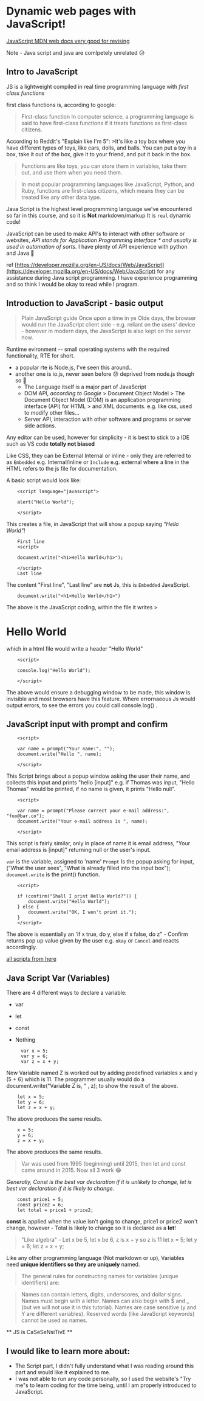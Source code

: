 # Dynamic web pages with JavaScript!

[JavaScript MDN web docs very good for revising](https://developer.mozilla.org/en-US/docs/Web/JavaScript)

Note - Java script and java are comlpetely unrelated 😥

## Intro to JavaScript

JS is a lightweight compiled in real time programming language with *first class functions*

first class functions is, according to google:

> First-class function
> In computer science, a programming language is said to have first-class functions if it treats functions as first-class citizens.

According to Reddit's "Explain like I'm 5": >It's like a toy box where you have different types of toys, like cars, dolls, and balls. You can put a toy in a box, take it out of the box, give it to your friend, and put it back in the box.
> Functions are like toys, you can store them in variables, take them out, and use them when you need them.

> In most popular programming languages like JavaScript, Python, and Ruby, functions are first-class citizens, which means they can be treated like any other data type.

Java Script is the highest level programming language we've encountered so far in this course, and so it is **Not** markdown/markup
It is ``real`` dynamic code!

JavaScript can be used to make API's to interact with other software or websites, *API stands for Application Programming Interface * and usually is used in automation of sorts.* I have plenty of API experience with python and Java 🙂

ref [https://developer.mozilla.org/en-US/docs/Web/JavaScript](https://developer.mozilla.org/en-US/docs/Web/JavaScript) for any assistance during Java script programming. I have experience programming and so think I would be okay to read while I program.

## Introduction to JavaScript - basic output

> Plain JavaScript guide
Once upon a time in ye Olde days, the browser would run the JavaScript client side - e.g. reliant on the users' device - however in modern days, the JavaScript is also kept on the server now.

Runtime evironment -- small operating systems with the required functionality, RTE for short.
- a popular rte is Node.js, I've seen this around..
- another one is io.js, never seen before 😟 deprived from node.js though so 🙂
  - The Language itself is a major part of JavaScript
  - DOM API, *according to Google* > Document Object Model
                                   > The Document Object Model (DOM) is an application programming interface (API) for HTML                                    > and XML documents.
   e.g. like css, used to modify other files...
   - Server API, interaction with other software and programs or server side actions.

Any editor can be used, however for simplicity - it is best to stick to a IDE such as VS code **totally not biased**

Like CSS, they can be External Internal or inline - only they are referred to as ``Embedded`` e.g. Internal/inline or ``Include`` e.g. external where a line in the HTML refers to the js file for documentation. 

A basic script would look like:

        <script language="javascript">
 
        alert("Hello World");
 
        </script>

This creates a file, in JavaScript that will show a popup saying *"Hello World"*!

        First line
        <script>
 
        document.write("<h1>Hello World</h1>");
 
        </script>
        Last line

The content "First line", "Last line" are **not** Js, this is `Embedded` JavaScript. 

        document.write("<h1>Hello World</h1>")

The above is the JavaScript coding, within the file it writes > <h1> Hello World </h1> which in a html file would write a header "Hello World"

        <script>
 
        console.log("Hello World");
 
        </script>

The above would ensure a debugging window to be made, this window is invisible and most browsers have this feature. Where errornaeous Js would output errors, to see the errors you could call console.log() . 

## JavaScript input with prompt and confirm

        <script>
 
        var name = prompt("Your name:", "");
        document.write("Hello ", name);
 
        </script>

This Script brings about a popup window asking the user their name, and collects this input and prints "hello [input]" e.g.
if Thomas was input, "Hello Thomas" would be printed, if no name is given, it prints "Hello null".

        <script>
 
        var name = prompt("Please correct your e-mail address:", "foo@bar.co");
        document.write("Your e-mail address is ", name);
 
        </script>

This script is fairly similar, only in place of name it is email address, "Your email address is [input]" returning null or the user's input. 

`var` is the variable, assigned to 'name' 
`Prompt` Is the popup asking for input, ("What the user sees", "What is already filled into the input box");
`document.write` is the print() function.

        <script>
 
        if (confirm("Shall I print Hello World?")) {
            document.write("Hello World");
        } else {
            document.write("OK, I won't print it.");
        }
        </script>
 
 The above is essentially an 'if x true, do y, else if x false, do z" - Confirm returns pop up value given by the user e.g. `okay` or `Cancel` and reacts accordingly.
 
[all scripts from here](https://code-maven.com/javascript-input-with-prompt-and-confirm)

## Java Script Var (Variables)

There are 4 different ways to declare a variable:
+ var
+ let
+ const
+ Nothing

        var x = 5;
        var y = 6;
        var z = x + y;

New Variable named Z is worked out by adding predefined variables x and y (5 + 6) which is 11.
The programmer usually would do a document.write("Variable Z is, " , z); to show the result of the above.

        let x = 5;
        let y = 6;
        let z = x + y;

The above produces the same results.

        x = 5;
        y = 6;
        z = x + y;

The above produces the same results.

> Var was used from 1995 (beginning) until 2015, then let and const came around in 2015. Now all 3 work 😂

*Generally, Const is the best var declaration if it is unlikely to change, let is best var declaration if it is likely to change.*

        const price1 = 5;
        const price2 = 6;
        let total = price1 + price2;

**const** is applied when the value isn't going to change, price1 or price2 won't change, however - Total is likely to change so it is declared as a **let**!

> "Like algebra" - Let x be 5, let x be 6, z is x + y so z is 11
> let x = 5;
> let y = 6;
> let z = x + y;

Like any other programming language (Not markdown or up), Variables need **unique identifiers so they are uniquely** named.

> The general rules for constructing names for variables (unique identifiers) are:

> Names can contain letters, digits, underscores, and dollar signs.
> Names must begin with a letter.
> Names can also begin with $ and _ (but we will not use it in this tutorial).
> Names are case sensitive (y and Y are different variables).
> Reserved words (like JavaScript keywords) cannot be used as names.

** JS is CaSeSeNsiTivE **


## I would like to learn more about:

- The Script part, I didn't fully understand what I was reading around this part and would like it explained to me.
- I was not able to run any code personally, so I used the website's "Try me"s to learn coding for the time being, until I am properly introduced to JavaScript.
